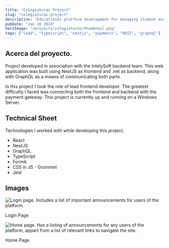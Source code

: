 ```yaml
---
title: "Colegiaturas Project"
slug: "colegiaturas-project"
description: "Educational platform development for managing student enrollments"
pubDate: "Jan 10 2024"
heroImage: "/projects/colegiaturas/thumbnail.png"
tags: ["lead", "typescript", "nextjs", "payments", "REST", "graphql"]
---
```


## Acerca del proyecto.

Project developed in association with the IntelySoft backend team. This web application was built using NextJS as frontend and .net as backend, along with GraphQL as a means of communicating both parts.

In this project I took the role of lead frontend developer. The greatest difficulty I faced was connecting both the frontend and backend with the payment gateway. This project is currently up and running on a Windows Server.

## Technical Sheet

Technologies I worked with while developing this project.

- React
- NextJS
- GraphQL
- TypeScript
- Formik
- CSS in JS - Grommet
- Jest

## Images

![Login page. Includes a list of important announcements for users of the platform.](/projects/colegiaturas/login.png)

Login Page

![Home page. Has a listing of announcements for any users of the platform, appart from a list of relevant links to navigate the site.](/projects/colegiaturas/home.png)

Home Page

